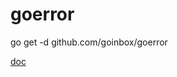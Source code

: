 # goerror

go get -d github.com/goinbox/goerror

[doc](https://godoc.org/github.com/goinbox/goerror)
